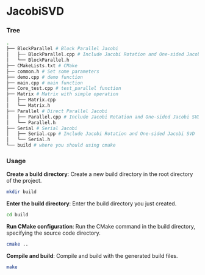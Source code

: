 # JacobiSVD

### Tree

```bash
.
├── BlockParallel # Block Parallel Jacobi
│   ├── BlockParallel.cpp # Include Jacobi Rotation and One-sided Jacobi SVD
│   └── BlockParallel.h 
├── CMakeLists.txt # CMake
├── common.h # Set some parameters
├── demo.cpp # demo function
├── main.cpp # main function
├── Core_test.cpp # test_parallel function
├── Matrix # Matrix with simple operation
│   ├── Matrix.cpp 
│   └── Matrix.h 
├── Parallel # Direct Parallel Jacobi
│   ├── Parallel.cpp # Include Jacobi Rotation and One-sided Jacobi SVD
│   └── Parallel.h 
├── Serial # Serial Jacobi
│   ├── Serial.cpp # Include Jacobi Rotation and One-sided Jacobi SVD
│   └── Serial.h 
└── build # where you should using cmake
```

### Usage

**Create a build directory**: Create a new build directory in the root directory of the project.

```bash
mkdir build
```

**Enter the build directory**: Enter the build directory you just created.

```bash
cd build
```

**Run CMake configuration**: Run the CMake command in the build directory, specifying the source code directory.

```bash
cmake ..
```

**Compile and build**: Compile and build with the generated build files.

```bash
make
```

